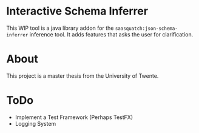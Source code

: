# Interactive Schema Inferrer

This WIP tool is a java library addon for the `saasquatch:json-schema-inferrer` inference tool.
It adds features that asks the user for clarification.

# About

This project is a master thesis from the University of Twente.

# ToDo
- Implement a Test Framework (Perhaps TestFX)
- Logging System
